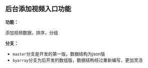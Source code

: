 ## 后台添加视频入口功能

**功能：**

添加视频数据，排序，分组

**分支：**

* `master`分支是开发的第一版，数据结构为json版
* `byarray`分支为后开发的数组版，数据结构经过重新编写，更加灵活